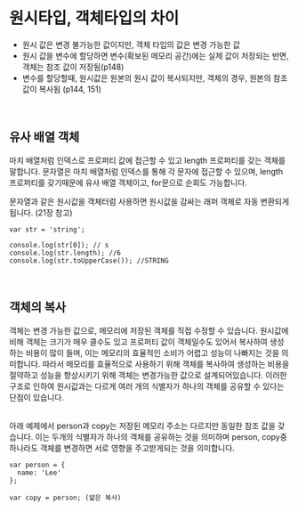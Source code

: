 # 원시타입, 객체타입의 차이

- 원시 값은 변경 불가능한 값이지만, 객체 타입의 값은 변경 가능한 값
- 원시 값을 변수에 할당하면 변수(확보된 메모리 공간)에는 실제 값이 저장되는 반면, 객체는 참조 값이 저장됨(p148)
- 변수를 할당할때, 원시값은 원본의 원시 값이 복사되지만, 객체의 경우, 원본의 참조 값이 복사됨 (p144, 151)

</br>

## 유사 배열 객체

마치 배열처럼 인덱스로 프로퍼티 값에 접근할 수 있고 length 프로퍼티를 갖는 객체를 말합니다. 문자열은 마치 배열처럼 인덱스를 통해 각 문자에 접근할 수 있으며, length프로퍼티를 갖기때문에 유사 배열 객체이고, for문으로 순회도 가능합니다.

문자열과 같은 원시값을 객체터럼 사용하면 원시값을 감싸는 래퍼 객체로 자동 변환되게 됩니다. (21장 참고)

```
var str = 'string';

console.log(str[0]); // s
console.log(str.length); //6
console.log(str.toUpperCase()); //STRING
```

</br>

## 객체의 복사

객체는 변경 가능한 값으로, 메모리에 저장된 객체를 직접 수정할 수 있습니다.
원시값에 비해 객체는 크기가 매우 클수도 있고 프로퍼티 값이 객체일수도 있어서 복사하여 생성하는 비용이 많이 들며, 이는 메모리의 효율적인 소비가 어렵고 성능이 나빠지는 것을 의미합니다. 따라서 메모리를 효율적으로 사용하기 위해 객체를 복사하여 생성하는 비용을 절약하고 성능을 향상시키기 위해 객체는 변경가능한 값으로 설계되어있습니다. 이러한 구조로 인하여 원시값과는 다르게 여러 개의 식별자가 하나의 객체를 공유할 수 있다는 단점이 있습니다.

</br>
아래 예제에서 person과 copy는 저장된 메모리 주소는 다르지만 동일한 참조 값을 갖습니다. 이는 두개의 식별자가 하나의 객체를 공유하는 것을 의미하며 person, copy중 하나라도 객체를 변경하면 서로 영향을 주고받게되는 것을 의미합니다.

```
var person = {
  name: 'Lee'
};

var copy = person; (얇은 복사)
```
